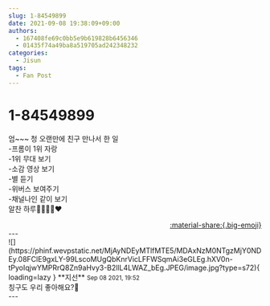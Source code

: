 ```yaml
---
slug: 1-84549899
date: 2021-09-08 19:38:09+09:00
authors:
  - 167408fe69c0bb5e9b619828b6456346
  - 01435f74a49ba8a519705ad242348232
categories:
  - Jisun
tags:
  - Fan Post
---
```


# 1-84549899

<div class="post-container" markdown="1">
<div class="content-container md-sidebar__scrollwrap" markdown="1">

엄~~~ 청 오랜만에 친구 만나서 한 일<br>-프롬이 1위 자랑<br>-1위 무대 보기<br>-소감 영상 보기<br>-별 듣기<br>-위버스 보여주기<br>-채널나인 같이 보기<br>알찬 하루👍🏻🤘🏻❤️

</div>
</div>

<div style="text-align: right;" markdown="1">
<a href="https://weverse.io/fromis9/fanpost/1-84549899" style="text-align: right;">:material-share:{.big-emoji}</a>
</div>
---

<div class="comments-container md-sidebar__scrollwrap" markdown="1">
<div class="comment" markdown="1">
<div class='id-container' markdown="1">
![](https://phinf.wevpstatic.net/MjAyNDEyMTlfMTE5/MDAxNzM0NTgzMjY0NDEy.08FClE9gxLY-99LscoMUgQbKnrVicLFFWSqmAi3eGLEg.hXV0n-tPyoIqjwYMPRrQ8Zn9aHvy3-B2llL4LWAZ_bEg.JPEG/image.jpg?type=s72){ loading=lazy }
**<span class="artist">지선</span>** <small>Sep 08 2021, 19:52</small><br>
</div>
<div class='comment-body' markdown="1">
칭구도 우리 좋아해요?👀
</div>
</div>
</div>
---
